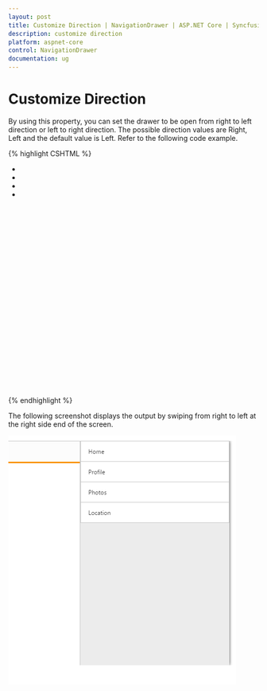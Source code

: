 ```yaml
---
layout: post
title: Customize Direction | NavigationDrawer | ASP.NET Core | Syncfusion
description: customize direction
platform: aspnet-core
control: NavigationDrawer
documentation: ug
---
```


# Customize Direction

By using this property, you can set the drawer to be open from right to left direction or left to right direction. The possible direction values are Right, Left and the default value is Left. Refer to the following code example.



{% highlight CSHTML %}

<div class="row">
    <div class="cols-sample-area" style="padding: 0px; position: relative; margin: 0px; min-height: 451px;">
        <div>
            <div>
                <div id="container">
                    <div class="e-lv">
                        <div class="e-header">
                            <div id="butdrawer" class="drawericon e-icon"></div>
                        </div>
                    </div>
                    <ej-navigation-drawer id="navpane" direction="Right" type="Slide" position="Fixed" enable-list-view="true" target-id="butdrawer">
                        <e-list-view-settings width="300" />
                        <e-content-template>
                            <ul>
                                <li data-ej-text="Home"></li>
                                <li data-ej-text="Profile"></li>
                                <li data-ej-text="Photos"></li>
                                <li data-ej-text="Location"></li>
                            </ul>
                        </e-content-template>
                    </ej-navigation-drawer>
                </div>
            </div>
        </div>
    </div>
</div>


{% endhighlight %}



The following screenshot displays the output by swiping from right to left at the right side end of the screen.

![](Customize-Direction_images/Customize-Direction_img1.png)



